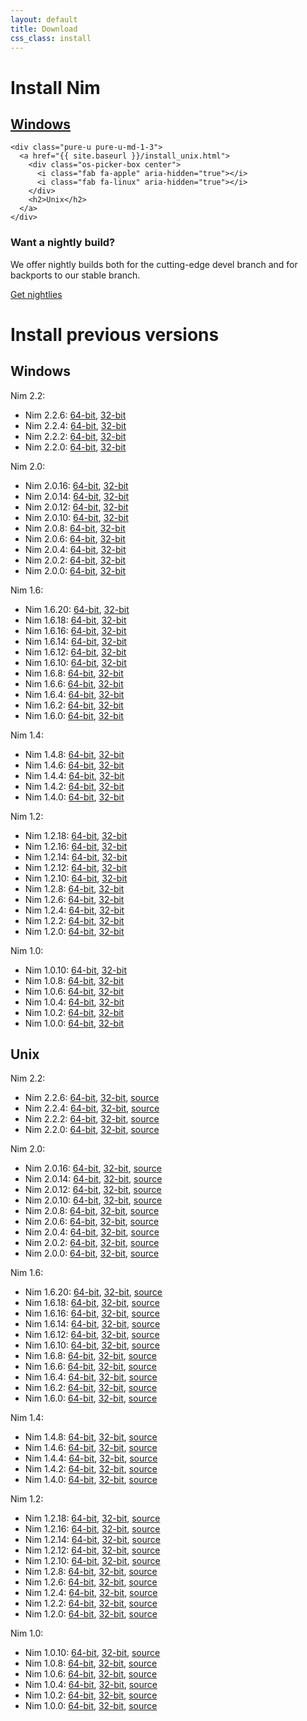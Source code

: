 ```yaml
---
layout: default
title: Download
css_class: install
---
```


<h1 class="text-centered page-title main-heading">Install Nim</h1>

<div class="slim content">
  <div class="pure-g center os-pickers">
    <div class="pure-u pure-u-md-1-3">
      <a href="{{ site.baseurl }}/install_windows.html">
        <div class="os-picker-box center">
          <i class="fab fa-windows" aria-hidden="true"></i>
        </div>
        <h2>Windows</h2>
      </a>
    </div>

    <div class="pure-u pure-u-md-1-3">
      <a href="{{ site.baseurl }}/install_unix.html">
        <div class="os-picker-box center">
          <i class="fab fa-apple" aria-hidden="true"></i>
          <i class="fab fa-linux" aria-hidden="true"></i>
        </div>
        <h2>Unix</h2>
      </a>
    </div>
  </div>
</div>

<section class="background-faded call-to-action">
  <section class="content text-centered center-banner">
    <h1 class="section-heading">
      <i class="far fa-moon fa-2x" aria-hidden="true"></i>
      Want a nightly build?
    </h1>
    <div class="pure-g center">
      <div class="pure-u-1-2">
        <p>
          We offer nightly builds both for the cutting-edge devel branch and
          for backports to our stable branch.
        </p>
      </div>
      <div class="pure-u-1 center">
        <a class="pure-button" href="https://github.com/nim-lang/nightlies/releases">Get nightlies</a>
      </div>
    </div>
  </section>
</section>


<h1 class="text-centered page-title main-heading">Install previous versions</h1>

<div class="slim content center">
  <div class="pure-u pure-u-md-1-3">
    <h2>Windows</h2>
    Nim 2.2:
    <ul>
      <li>Nim 2.2.6:
      <a href="{{ site.baseurl }}/download/nim-2.2.6_x64.zip">64-bit</a>,
      <a href="{{ site.baseurl }}/download/nim-2.2.6_x32.zip">32-bit</a>
      </li>
      <li>Nim 2.2.4:
      <a href="{{ site.baseurl }}/download/nim-2.2.4_x64.zip">64-bit</a>,
      <a href="{{ site.baseurl }}/download/nim-2.2.4_x32.zip">32-bit</a>
      </li>
      <li>Nim 2.2.2:
      <a href="{{ site.baseurl }}/download/nim-2.2.2_x64.zip">64-bit</a>,
      <a href="{{ site.baseurl }}/download/nim-2.2.2_x32.zip">32-bit</a>
      </li>
      <li>Nim 2.2.0:
      <a href="{{ site.baseurl }}/download/nim-2.2.0_x64.zip">64-bit</a>,
      <a href="{{ site.baseurl }}/download/nim-2.2.0_x32.zip">32-bit</a>
      </li>
    </ul>
    Nim 2.0:
    <ul>
      <li>Nim 2.0.16:
      <a href="{{ site.baseurl }}/download/nim-2.0.16_x64.zip">64-bit</a>,
      <a href="{{ site.baseurl }}/download/nim-2.0.16_x32.zip">32-bit</a>
      </li>
      <li>Nim 2.0.14:
      <a href="{{ site.baseurl }}/download/nim-2.0.14_x64.zip">64-bit</a>,
      <a href="{{ site.baseurl }}/download/nim-2.0.14_x32.zip">32-bit</a>
      </li>
      <li>Nim 2.0.12:
      <a href="{{ site.baseurl }}/download/nim-2.0.12_x64.zip">64-bit</a>,
      <a href="{{ site.baseurl }}/download/nim-2.0.12_x32.zip">32-bit</a>
      </li>
      <li>Nim 2.0.10:
      <a href="{{ site.baseurl }}/download/nim-2.0.10_x64.zip">64-bit</a>,
      <a href="{{ site.baseurl }}/download/nim-2.0.10_x32.zip">32-bit</a>
      </li>
      <li>Nim 2.0.8:
      <a href="{{ site.baseurl }}/download/nim-2.0.8_x64.zip">64-bit</a>,
      <a href="{{ site.baseurl }}/download/nim-2.0.8_x32.zip">32-bit</a>
      </li>
      <li>Nim 2.0.6:
      <a href="{{ site.baseurl }}/download/nim-2.0.6_x64.zip">64-bit</a>,
      <a href="{{ site.baseurl }}/download/nim-2.0.6_x32.zip">32-bit</a>
      </li>
      <li>Nim 2.0.4:
      <a href="{{ site.baseurl }}/download/nim-2.0.4_x64.zip">64-bit</a>,
      <a href="{{ site.baseurl }}/download/nim-2.0.4_x32.zip">32-bit</a>
      </li>
      <li>Nim 2.0.2:
      <a href="{{ site.baseurl }}/download/nim-2.0.2_x64.zip">64-bit</a>,
      <a href="{{ site.baseurl }}/download/nim-2.0.2_x32.zip">32-bit</a>
      </li>
      <li>Nim 2.0.0:
      <a href="{{ site.baseurl }}/download/nim-2.0.0_x64.zip">64-bit</a>,
      <a href="{{ site.baseurl }}/download/nim-2.0.0_x32.zip">32-bit</a>
      </li>
    </ul>
    Nim 1.6:
    <ul>
      <li>Nim 1.6.20:
      <a href="{{ site.baseurl }}/download/nim-1.6.20_x64.zip">64-bit</a>,
      <a href="{{ site.baseurl }}/download/nim-1.6.20_x32.zip">32-bit</a>
      </li>
      <li>Nim 1.6.18:
      <a href="{{ site.baseurl }}/download/nim-1.6.18_x64.zip">64-bit</a>,
      <a href="{{ site.baseurl }}/download/nim-1.6.18_x32.zip">32-bit</a>
      </li>
      <li>Nim 1.6.16:
      <a href="{{ site.baseurl }}/download/nim-1.6.16_x64.zip">64-bit</a>,
      <a href="{{ site.baseurl }}/download/nim-1.6.16_x32.zip">32-bit</a>
      </li>
      <li>Nim 1.6.14:
      <a href="{{ site.baseurl }}/download/nim-1.6.14_x64.zip">64-bit</a>,
      <a href="{{ site.baseurl }}/download/nim-1.6.14_x32.zip">32-bit</a>
      </li>
      <li>Nim 1.6.12:
      <a href="{{ site.baseurl }}/download/nim-1.6.12_x64.zip">64-bit</a>,
      <a href="{{ site.baseurl }}/download/nim-1.6.12_x32.zip">32-bit</a>
      </li>
      <li>Nim 1.6.10:
      <a href="{{ site.baseurl }}/download/nim-1.6.10_x64.zip">64-bit</a>,
      <a href="{{ site.baseurl }}/download/nim-1.6.10_x32.zip">32-bit</a>
      </li>
      <li>Nim 1.6.8:
      <a href="{{ site.baseurl }}/download/nim-1.6.8_x64.zip">64-bit</a>,
      <a href="{{ site.baseurl }}/download/nim-1.6.8_x32.zip">32-bit</a>
      </li>
      <li>Nim 1.6.6:
      <a href="{{ site.baseurl }}/download/nim-1.6.6_x64.zip">64-bit</a>,
      <a href="{{ site.baseurl }}/download/nim-1.6.6_x32.zip">32-bit</a>
      </li>
      <li>Nim 1.6.4:
      <a href="{{ site.baseurl }}/download/nim-1.6.4_x64.zip">64-bit</a>,
      <a href="{{ site.baseurl }}/download/nim-1.6.4_x32.zip">32-bit</a>
      </li>
      <li>Nim 1.6.2:
      <a href="{{ site.baseurl }}/download/nim-1.6.2_x64.zip">64-bit</a>,
      <a href="{{ site.baseurl }}/download/nim-1.6.2_x32.zip">32-bit</a>
      </li>
      <li>Nim 1.6.0:
      <a href="{{ site.baseurl }}/download/nim-1.6.0_x64.zip">64-bit</a>,
      <a href="{{ site.baseurl }}/download/nim-1.6.0_x32.zip">32-bit</a>
      </li>
    </ul>
    Nim 1.4:
    <ul>
      <li>Nim 1.4.8:
      <a href="{{ site.baseurl }}/download/nim-1.4.8_x64.zip">64-bit</a>,
      <a href="{{ site.baseurl }}/download/nim-1.4.8_x32.zip">32-bit</a>
      </li>
      <li>Nim 1.4.6:
      <a href="{{ site.baseurl }}/download/nim-1.4.6_x64.zip">64-bit</a>,
      <a href="{{ site.baseurl }}/download/nim-1.4.6_x32.zip">32-bit</a>
      </li>
      <li>Nim 1.4.4:
      <a href="{{ site.baseurl }}/download/nim-1.4.4_x64.zip">64-bit</a>,
      <a href="{{ site.baseurl }}/download/nim-1.4.4_x32.zip">32-bit</a>
      </li>
      <li>Nim 1.4.2:
      <a href="{{ site.baseurl }}/download/nim-1.4.2_x64.zip">64-bit</a>,
      <a href="{{ site.baseurl }}/download/nim-1.4.2_x32.zip">32-bit</a>
      </li>
      <li>Nim 1.4.0:
      <a href="{{ site.baseurl }}/download/nim-1.4.0_x64.zip">64-bit</a>,
      <a href="{{ site.baseurl }}/download/nim-1.4.0_x32.zip">32-bit</a>
      </li>
    </ul>
    Nim 1.2:
    <ul>
      <li>Nim 1.2.18:
      <a href="{{ site.baseurl }}/download/nim-1.2.18_x64.zip">64-bit</a>,
      <a href="{{ site.baseurl }}/download/nim-1.2.18_x32.zip">32-bit</a>
      </li>
      <li>Nim 1.2.16:
      <a href="{{ site.baseurl }}/download/nim-1.2.16_x64.zip">64-bit</a>,
      <a href="{{ site.baseurl }}/download/nim-1.2.16_x32.zip">32-bit</a>
      </li>
      <li>Nim 1.2.14:
      <a href="{{ site.baseurl }}/download/nim-1.2.14_x64.zip">64-bit</a>,
      <a href="{{ site.baseurl }}/download/nim-1.2.14_x32.zip">32-bit</a>
      </li>
      <li>Nim 1.2.12:
      <a href="{{ site.baseurl }}/download/nim-1.2.12_x64.zip">64-bit</a>,
      <a href="{{ site.baseurl }}/download/nim-1.2.12_x32.zip">32-bit</a>
      </li>
      <li>Nim 1.2.10:
      <a href="{{ site.baseurl }}/download/nim-1.2.10_x64.zip">64-bit</a>,
      <a href="{{ site.baseurl }}/download/nim-1.2.10_x32.zip">32-bit</a>
      </li>
      <li>Nim 1.2.8:
      <a href="{{ site.baseurl }}/download/nim-1.2.8_x64.zip">64-bit</a>,
      <a href="{{ site.baseurl }}/download/nim-1.2.8_x32.zip">32-bit</a>
      </li>
      <li>Nim 1.2.6:
      <a href="{{ site.baseurl }}/download/nim-1.2.6_x64.zip">64-bit</a>,
      <a href="{{ site.baseurl }}/download/nim-1.2.6_x32.zip">32-bit</a>
      </li>
      <li>Nim 1.2.4:
      <a href="{{ site.baseurl }}/download/nim-1.2.4_x64.zip">64-bit</a>,
      <a href="{{ site.baseurl }}/download/nim-1.2.4_x32.zip">32-bit</a>
      </li>
      <li>Nim 1.2.2:
      <a href="{{ site.baseurl }}/download/nim-1.2.2_x64.zip">64-bit</a>,
      <a href="{{ site.baseurl }}/download/nim-1.2.2_x32.zip">32-bit</a>
      </li>
      <li>Nim 1.2.0:
      <a href="{{ site.baseurl }}/download/nim-1.2.0_x64.zip">64-bit</a>,
      <a href="{{ site.baseurl }}/download/nim-1.2.0_x32.zip">32-bit</a>
      </li>
    </ul>
    Nim 1.0:
    <ul>
      <li>Nim 1.0.10:
      <a href="{{ site.baseurl }}/download/nim-1.0.10_x64.zip">64-bit</a>,
      <a href="{{ site.baseurl }}/download/nim-1.0.10_x32.zip">32-bit</a>
      </li>
      <li>Nim 1.0.8:
      <a href="{{ site.baseurl }}/download/nim-1.0.8_x64.zip">64-bit</a>,
      <a href="{{ site.baseurl }}/download/nim-1.0.8_x32.zip">32-bit</a>
      </li>
      <li>Nim 1.0.6:
      <a href="{{ site.baseurl }}/download/nim-1.0.6_x64.zip">64-bit</a>,
      <a href="{{ site.baseurl }}/download/nim-1.0.6_x32.zip">32-bit</a>
      </li>
      <li>Nim 1.0.4:
      <a href="{{ site.baseurl }}/download/nim-1.0.4_x64.zip">64-bit</a>,
      <a href="{{ site.baseurl }}/download/nim-1.0.4_x32.zip">32-bit</a>
      </li>
      <li>Nim 1.0.2:
      <a href="{{ site.baseurl }}/download/nim-1.0.2_x64.zip">64-bit</a>,
      <a href="{{ site.baseurl }}/download/nim-1.0.2_x32.zip">32-bit</a>
      </li>
      <li>Nim 1.0.0:
      <a href="{{ site.baseurl }}/download/nim-1.0.0_x64.zip">64-bit</a>,
      <a href="{{ site.baseurl }}/download/nim-1.0.0_x32.zip">32-bit</a>
      </li>
    </ul>
  </div>

  <div class="pure-u pure-u-md-1-8"></div>

  <div class="pure-u pure-u-md-1-3">
    <h2>Unix</h2>
    Nim 2.2:
    <ul>
      <li>Nim 2.2.6:
      <a href="{{ site.baseurl }}/download/nim-2.2.6-linux_x64.tar.xz">64-bit</a>,
      <a href="{{ site.baseurl }}/download/nim-2.2.6-linux_x32.tar.xz">32-bit</a>,
      <a href="{{ site.baseurl }}/download/nim-2.2.6.tar.xz">source</a>
      </li>
      <li>Nim 2.2.4:
      <a href="{{ site.baseurl }}/download/nim-2.2.4-linux_x64.tar.xz">64-bit</a>,
      <a href="{{ site.baseurl }}/download/nim-2.2.4-linux_x32.tar.xz">32-bit</a>,
      <a href="{{ site.baseurl }}/download/nim-2.2.4.tar.xz">source</a>
      </li>
      <li>Nim 2.2.2:
      <a href="{{ site.baseurl }}/download/nim-2.2.2-linux_x64.tar.xz">64-bit</a>,
      <a href="{{ site.baseurl }}/download/nim-2.2.2-linux_x32.tar.xz">32-bit</a>,
      <a href="{{ site.baseurl }}/download/nim-2.2.2.tar.xz">source</a>
      </li>
      <li>Nim 2.2.0:
      <a href="{{ site.baseurl }}/download/nim-2.2.0-linux_x64.tar.xz">64-bit</a>,
      <a href="{{ site.baseurl }}/download/nim-2.2.0-linux_x32.tar.xz">32-bit</a>,
      <a href="{{ site.baseurl }}/download/nim-2.2.0.tar.xz">source</a>
      </li>
    </ul>
    Nim 2.0:
    <ul>
      <li>Nim 2.0.16:
      <a href="{{ site.baseurl }}/download/nim-2.0.16-linux_x64.tar.xz">64-bit</a>,
      <a href="{{ site.baseurl }}/download/nim-2.0.16-linux_x32.tar.xz">32-bit</a>,
      <a href="{{ site.baseurl }}/download/nim-2.0.16.tar.xz">source</a>
      </li>
      <li>Nim 2.0.14:
      <a href="{{ site.baseurl }}/download/nim-2.0.14-linux_x64.tar.xz">64-bit</a>,
      <a href="{{ site.baseurl }}/download/nim-2.0.14-linux_x32.tar.xz">32-bit</a>,
      <a href="{{ site.baseurl }}/download/nim-2.0.14.tar.xz">source</a>
      </li>
      <li>Nim 2.0.12:
      <a href="{{ site.baseurl }}/download/nim-2.0.12-linux_x64.tar.xz">64-bit</a>,
      <a href="{{ site.baseurl }}/download/nim-2.0.12-linux_x32.tar.xz">32-bit</a>,
      <a href="{{ site.baseurl }}/download/nim-2.0.12.tar.xz">source</a>
      </li>
      <li>Nim 2.0.10:
      <a href="{{ site.baseurl }}/download/nim-2.0.10-linux_x64.tar.xz">64-bit</a>,
      <a href="{{ site.baseurl }}/download/nim-2.0.10-linux_x32.tar.xz">32-bit</a>,
      <a href="{{ site.baseurl }}/download/nim-2.0.10.tar.xz">source</a>
      </li>
      <li>Nim 2.0.8:
      <a href="{{ site.baseurl }}/download/nim-2.0.8-linux_x64.tar.xz">64-bit</a>,
      <a href="{{ site.baseurl }}/download/nim-2.0.8-linux_x32.tar.xz">32-bit</a>,
      <a href="{{ site.baseurl }}/download/nim-2.0.8.tar.xz">source</a>
      </li>
      <li>Nim 2.0.6:
      <a href="{{ site.baseurl }}/download/nim-2.0.6-linux_x64.tar.xz">64-bit</a>,
      <a href="{{ site.baseurl }}/download/nim-2.0.6-linux_x32.tar.xz">32-bit</a>,
      <a href="{{ site.baseurl }}/download/nim-2.0.6.tar.xz">source</a>
      </li>
      <li>Nim 2.0.4:
      <a href="{{ site.baseurl }}/download/nim-2.0.4-linux_x64.tar.xz">64-bit</a>,
      <a href="{{ site.baseurl }}/download/nim-2.0.4-linux_x32.tar.xz">32-bit</a>,
      <a href="{{ site.baseurl }}/download/nim-2.0.4.tar.xz">source</a>
      </li>
      <li>Nim 2.0.2:
      <a href="{{ site.baseurl }}/download/nim-2.0.2-linux_x64.tar.xz">64-bit</a>,
      <a href="{{ site.baseurl }}/download/nim-2.0.2-linux_x32.tar.xz">32-bit</a>,
      <a href="{{ site.baseurl }}/download/nim-2.0.2.tar.xz">source</a>
      </li>
      <li>Nim 2.0.0:
      <a href="{{ site.baseurl }}/download/nim-2.0.0-linux_x64.tar.xz">64-bit</a>,
      <a href="{{ site.baseurl }}/download/nim-2.0.0-linux_x32.tar.xz">32-bit</a>,
      <a href="{{ site.baseurl }}/download/nim-2.0.0.tar.xz">source</a>
      </li>
    </ul>
    Nim 1.6:
    <ul>
      <li>Nim 1.6.20:
      <a href="{{ site.baseurl }}/download/nim-1.6.20-linux_x64.tar.xz">64-bit</a>,
      <a href="{{ site.baseurl }}/download/nim-1.6.20-linux_x32.tar.xz">32-bit</a>,
      <a href="{{ site.baseurl }}/download/nim-1.6.20.tar.xz">source</a>
      </li>
      <li>Nim 1.6.18:
      <a href="{{ site.baseurl }}/download/nim-1.6.18-linux_x64.tar.xz">64-bit</a>,
      <a href="{{ site.baseurl }}/download/nim-1.6.18-linux_x32.tar.xz">32-bit</a>,
      <a href="{{ site.baseurl }}/download/nim-1.6.18.tar.xz">source</a>
      </li>
      <li>Nim 1.6.16:
      <a href="{{ site.baseurl }}/download/nim-1.6.16-linux_x64.tar.xz">64-bit</a>,
      <a href="{{ site.baseurl }}/download/nim-1.6.16-linux_x32.tar.xz">32-bit</a>,
      <a href="{{ site.baseurl }}/download/nim-1.6.16.tar.xz">source</a>
      </li>
      <li>Nim 1.6.14:
      <a href="{{ site.baseurl }}/download/nim-1.6.14-linux_x64.tar.xz">64-bit</a>,
      <a href="{{ site.baseurl }}/download/nim-1.6.14-linux_x32.tar.xz">32-bit</a>,
      <a href="{{ site.baseurl }}/download/nim-1.6.14.tar.xz">source</a>
      </li>
      <li>Nim 1.6.12:
      <a href="{{ site.baseurl }}/download/nim-1.6.12-linux_x64.tar.xz">64-bit</a>,
      <a href="{{ site.baseurl }}/download/nim-1.6.12-linux_x32.tar.xz">32-bit</a>,
      <a href="{{ site.baseurl }}/download/nim-1.6.12.tar.xz">source</a>
      </li>
      <li>Nim 1.6.10:
      <a href="{{ site.baseurl }}/download/nim-1.6.10-linux_x64.tar.xz">64-bit</a>,
      <a href="{{ site.baseurl }}/download/nim-1.6.10-linux_x32.tar.xz">32-bit</a>,
      <a href="{{ site.baseurl }}/download/nim-1.6.10.tar.xz">source</a>
      </li>
      <li>Nim 1.6.8:
      <a href="{{ site.baseurl }}/download/nim-1.6.8-linux_x64.tar.xz">64-bit</a>,
      <a href="{{ site.baseurl }}/download/nim-1.6.8-linux_x32.tar.xz">32-bit</a>,
      <a href="{{ site.baseurl }}/download/nim-1.6.8.tar.xz">source</a>
      </li>
      <li>Nim 1.6.6:
      <a href="{{ site.baseurl }}/download/nim-1.6.6-linux_x64.tar.xz">64-bit</a>,
      <a href="{{ site.baseurl }}/download/nim-1.6.6-linux_x32.tar.xz">32-bit</a>,
      <a href="{{ site.baseurl }}/download/nim-1.6.6.tar.xz">source</a>
      </li>
      <li>Nim 1.6.4:
      <a href="{{ site.baseurl }}/download/nim-1.6.4-linux_x64.tar.xz">64-bit</a>,
      <a href="{{ site.baseurl }}/download/nim-1.6.4-linux_x32.tar.xz">32-bit</a>,
      <a href="{{ site.baseurl }}/download/nim-1.6.4.tar.xz">source</a>
      </li>
      <li>Nim 1.6.2:
      <a href="{{ site.baseurl }}/download/nim-1.6.2-linux_x64.tar.xz">64-bit</a>,
      <a href="{{ site.baseurl }}/download/nim-1.6.2-linux_x32.tar.xz">32-bit</a>,
      <a href="{{ site.baseurl }}/download/nim-1.6.2.tar.xz">source</a>
      </li>
      <li>Nim 1.6.0:
      <a href="{{ site.baseurl }}/download/nim-1.6.0-linux_x64.tar.xz">64-bit</a>,
      <a href="{{ site.baseurl }}/download/nim-1.6.0-linux_x32.tar.xz">32-bit</a>,
      <a href="{{ site.baseurl }}/download/nim-1.6.0.tar.xz">source</a>
      </li>
    </ul>
    Nim 1.4:
    <ul>
      <li>Nim 1.4.8:
      <a href="{{ site.baseurl }}/download/nim-1.4.8-linux_x64.tar.xz">64-bit</a>,
      <a href="{{ site.baseurl }}/download/nim-1.4.8-linux_x32.tar.xz">32-bit</a>,
      <a href="{{ site.baseurl }}/download/nim-1.4.8.tar.xz">source</a>
      </li>
      <li>Nim 1.4.6:
      <a href="{{ site.baseurl }}/download/nim-1.4.6-linux_x64.tar.xz">64-bit</a>,
      <a href="{{ site.baseurl }}/download/nim-1.4.6-linux_x32.tar.xz">32-bit</a>,
      <a href="{{ site.baseurl }}/download/nim-1.4.6.tar.xz">source</a>
      </li>
      <li>Nim 1.4.4:
      <a href="{{ site.baseurl }}/download/nim-1.4.4-linux_x64.tar.xz">64-bit</a>,
      <a href="{{ site.baseurl }}/download/nim-1.4.4-linux_x32.tar.xz">32-bit</a>,
      <a href="{{ site.baseurl }}/download/nim-1.4.4.tar.xz">source</a>
      </li>
      <li>Nim 1.4.2:
      <a href="{{ site.baseurl }}/download/nim-1.4.2-linux_x64.tar.xz">64-bit</a>,
      <a href="{{ site.baseurl }}/download/nim-1.4.2-linux_x32.tar.xz">32-bit</a>,
      <a href="{{ site.baseurl }}/download/nim-1.4.2.tar.xz">source</a>
      </li>
      <li>Nim 1.4.0:
      <a href="{{ site.baseurl }}/download/nim-1.4.0-linux_x64.tar.xz">64-bit</a>,
      <a href="{{ site.baseurl }}/download/nim-1.4.0-linux_x32.tar.xz">32-bit</a>,
      <a href="{{ site.baseurl }}/download/nim-1.4.0.tar.xz">source</a>
      </li>
    </ul>
    Nim 1.2:
    <ul>
      <li>Nim 1.2.18:
      <a href="{{ site.baseurl }}/download/nim-1.2.18-linux_x64.tar.xz">64-bit</a>,
      <a href="{{ site.baseurl }}/download/nim-1.2.18-linux_x32.tar.xz">32-bit</a>,
      <a href="{{ site.baseurl }}/download/nim-1.2.18.tar.xz">source</a>
      </li>
      <li>Nim 1.2.16:
      <a href="{{ site.baseurl }}/download/nim-1.2.16-linux_x64.tar.xz">64-bit</a>,
      <a href="{{ site.baseurl }}/download/nim-1.2.16-linux_x32.tar.xz">32-bit</a>,
      <a href="{{ site.baseurl }}/download/nim-1.2.16.tar.xz">source</a>
      </li>
      <li>Nim 1.2.14:
      <a href="{{ site.baseurl }}/download/nim-1.2.14-linux_x64.tar.xz">64-bit</a>,
      <a href="{{ site.baseurl }}/download/nim-1.2.14-linux_x32.tar.xz">32-bit</a>,
      <a href="{{ site.baseurl }}/download/nim-1.2.14.tar.xz">source</a>
      </li>
      <li>Nim 1.2.12:
      <a href="{{ site.baseurl }}/download/nim-1.2.12-linux_x64.tar.xz">64-bit</a>,
      <a href="{{ site.baseurl }}/download/nim-1.2.12-linux_x32.tar.xz">32-bit</a>,
      <a href="{{ site.baseurl }}/download/nim-1.2.12.tar.xz">source</a>
      </li>
      <li>Nim 1.2.10:
      <a href="{{ site.baseurl }}/download/nim-1.2.10-linux_x64.tar.xz">64-bit</a>,
      <a href="{{ site.baseurl }}/download/nim-1.2.10-linux_x32.tar.xz">32-bit</a>,
      <a href="{{ site.baseurl }}/download/nim-1.2.10.tar.xz">source</a>
      </li>
      <li>Nim 1.2.8:
      <a href="{{ site.baseurl }}/download/nim-1.2.8-linux_x64.tar.xz">64-bit</a>,
      <a href="{{ site.baseurl }}/download/nim-1.2.8-linux_x32.tar.xz">32-bit</a>,
      <a href="{{ site.baseurl }}/download/nim-1.2.8.tar.xz">source</a>
      </li>
      <li>Nim 1.2.6:
      <a href="{{ site.baseurl }}/download/nim-1.2.6-linux_x64.tar.xz">64-bit</a>,
      <a href="{{ site.baseurl }}/download/nim-1.2.6-linux_x32.tar.xz">32-bit</a>,
      <a href="{{ site.baseurl }}/download/nim-1.2.6.tar.xz">source</a>
      </li>
      <li>Nim 1.2.4:
      <a href="{{ site.baseurl }}/download/nim-1.2.4-linux_x64.tar.xz">64-bit</a>,
      <a href="{{ site.baseurl }}/download/nim-1.2.4-linux_x32.tar.xz">32-bit</a>,
      <a href="{{ site.baseurl }}/download/nim-1.2.4.tar.xz">source</a>
      </li>
      <li>Nim 1.2.2:
      <a href="{{ site.baseurl }}/download/nim-1.2.2-linux_x64.tar.xz">64-bit</a>,
      <a href="{{ site.baseurl }}/download/nim-1.2.2-linux_x32.tar.xz">32-bit</a>,
      <a href="{{ site.baseurl }}/download/nim-1.2.2.tar.xz">source</a>
      </li>
      <li>Nim 1.2.0:
      <a href="{{ site.baseurl }}/download/nim-1.2.0-linux_x64.tar.xz">64-bit</a>,
      <a href="{{ site.baseurl }}/download/nim-1.2.0-linux_x32.tar.xz">32-bit</a>,
      <a href="{{ site.baseurl }}/download/nim-1.2.0.tar.xz">source</a>
      </li>
    </ul>
    Nim 1.0:
    <ul>
      <li>Nim 1.0.10:
      <a href="{{ site.baseurl }}/download/nim-1.0.10-linux_x64.tar.xz">64-bit</a>,
      <a href="{{ site.baseurl }}/download/nim-1.0.10-linux_x32.tar.xz">32-bit</a>,
      <a href="{{ site.baseurl }}/download/nim-1.0.10.tar.xz">source</a>
      </li>
      <li>Nim 1.0.8:
      <a href="{{ site.baseurl }}/download/nim-1.0.8-linux_x64.tar.xz">64-bit</a>,
      <a href="{{ site.baseurl }}/download/nim-1.0.8-linux_x32.tar.xz">32-bit</a>,
      <a href="{{ site.baseurl }}/download/nim-1.0.8.tar.xz">source</a>
      </li>
      <li>Nim 1.0.6:
      <a href="{{ site.baseurl }}/download/nim-1.0.6-linux_x64.tar.xz">64-bit</a>,
      <a href="{{ site.baseurl }}/download/nim-1.0.6-linux_x32.tar.xz">32-bit</a>,
      <a href="{{ site.baseurl }}/download/nim-1.0.6.tar.xz">source</a>
      </li>
      <li>Nim 1.0.4:
      <a href="{{ site.baseurl }}/download/nim-1.0.4-linux_x64.tar.xz">64-bit</a>,
      <a href="{{ site.baseurl }}/download/nim-1.0.4-linux_x32.tar.xz">32-bit</a>,
      <a href="{{ site.baseurl }}/download/nim-1.0.4.tar.xz">source</a>
      </li>
      <li>Nim 1.0.2:
      <a href="{{ site.baseurl }}/download/nim-1.0.2-linux_x64.tar.xz">64-bit</a>,
      <a href="{{ site.baseurl }}/download/nim-1.0.2-linux_x32.tar.xz">32-bit</a>,
      <a href="{{ site.baseurl }}/download/nim-1.0.2.tar.xz">source</a>
      </li>
      <li>Nim 1.0.0:
      <a href="{{ site.baseurl }}/download/nim-1.0.0-linux_x64.tar.xz">64-bit</a>,
      <a href="{{ site.baseurl }}/download/nim-1.0.0-linux_x32.tar.xz">32-bit</a>,
      <a href="{{ site.baseurl }}/download/nim-1.0.0.tar.xz">source</a>
      </li>
    </ul>
  </div>
</div>

